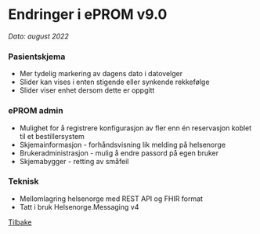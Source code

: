 # Endringer i ePROM v9.0
*Dato: august 2022*

### Pasientskjema
- Mer tydelig markering av dagens dato i datovelger
- Slider kan vises i enten stigende eller synkende rekkefølge
- Slider viser enhet dersom dette er oppgitt

### ePROM admin
- Mulighet for å registrere konfigurasjon av fler enn én reservasjon koblet til et bestillersystem
- Skjemainformasjon - forhåndsvisning lik melding på helsenorge
- Brukeradministrasjon - mulig å endre passord på egen bruker
- Skjemabygger - retting av småfeil
 
### Teknisk
- Mellomlagring helsenorge med REST API og FHIR format
- Tatt i bruk Helsenorge.Messaging v4

[Tilbake](./Releaselist)
